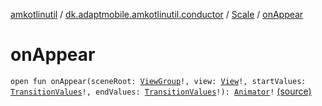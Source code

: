 [amkotlinutil](../../index.md) / [dk.adaptmobile.amkotlinutil.conductor](../index.md) / [Scale](index.md) / [onAppear](./on-appear.md)

# onAppear

`open fun onAppear(sceneRoot: `[`ViewGroup`](https://developer.android.com/reference/android/view/ViewGroup.html)`!, view: `[`View`](https://developer.android.com/reference/android/view/View.html)`!, startValues: `[`TransitionValues`](https://developer.android.com/reference/android/transition/TransitionValues.html)`!, endValues: `[`TransitionValues`](https://developer.android.com/reference/android/transition/TransitionValues.html)`!): `[`Animator`](https://developer.android.com/reference/android/animation/Animator.html)`!` [(source)](https://github.com/adaptmobile-organization/amkotlinutil/tree/master/amkotlinutil/amkotlinutil/src/main/java/dk/adaptmobile/amkotlinutil/conductor/Scale.java#L25)